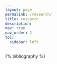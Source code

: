 ```yaml
---
layout: page
permalink: /research/
title: research
description: 
nav: true
nav_order: 2
toc:
  sidebar: left
---
```


<!-- _pages/publications.md -->
<div class="publications">


{% bibliography %}

</div>

